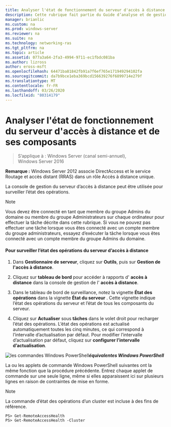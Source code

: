 ```yaml
---
title: Analyser l'état de fonctionnement du serveur d'accès à distance et de ses composants
description: Cette rubrique fait partie du Guide d’analyse et de gestion de l’accès à distance dans Windows Server 2016.
manager: brianlic
ms.custom: na
ms.prod: windows-server
ms.reviewer: na
ms.suite: na
ms.technology: networking-ras
ms.tgt_pltfrm: na
ms.topic: article
ms.assetid: 077a3a64-2fa3-4994-9711-ec1fbdc081ba
ms.author: lizross
author: eross-msft
ms.openlocfilehash: 64471ba81842fb91a7f6ef765e171949294102fa
ms.sourcegitcommit: da7b9bce1eba369bcd156639276f6899714e279f
ms.translationtype: MT
ms.contentlocale: fr-FR
ms.lasthandoff: 03/26/2020
ms.locfileid: "80314179"
---
```

# <a name="monitor-the-operations-status-of-the-remote-access-server-and-its-components"></a>Analyser l'état de fonctionnement du serveur d'accès à distance et de ses composants

>S’applique à : Windows Server (canal semi-annuel), Windows Server 2016

**Remarque :** Windows Server 2012 associe DirectAccess et le service Routage et accès distant (RRAS) dans un rôle Accès à distance unique.  
  
La console de gestion du serveur d’accès à distance peut être utilisée pour surveiller l’état des opérations.  
  
> [!NOTE]  
> Vous devez être connecté en tant que membre du groupe Admins du domaine ou membre du groupe Administrateurs sur chaque ordinateur pour effectuer la tâche décrite dans cette rubrique. Si vous ne pouvez pas effectuer une tâche lorsque vous êtes connecté avec un compte membre du groupe administrateurs, essayez d’exécuter la tâche lorsque vous êtes connecté avec un compte membre du groupe Admins du domaine.  
  
#### <a name="to-monitor-the-remote-access-server-operations-status"></a>Pour surveiller l’état des opérations du serveur d’accès à distance  
  
1.  Dans **Gestionnaire de serveur**, cliquez sur **Outils**, puis sur **Gestion de l'accès à distance**.  
  
2.  Cliquez sur **tableau de bord** pour accéder à rapports d' **accès à distance** dans la console de gestion de l' **accès à distance**.  
  
3.  Dans le tableau de bord de surveillance, notez la vignette **État des opérations** dans la vignette **État du serveur** . Cette vignette indique l’état des opérations du serveur et l’état de tous les composants du serveur.  
  
4.  Cliquez sur **Actualiser** sous **tâches** dans le volet droit pour recharger l’état des opérations. L’état des opérations est actualisé automatiquement toutes les cinq minutes, ce qui correspond à l’intervalle d’actualisation par défaut. Pour modifier l’intervalle d’actualisation par défaut, cliquez sur **configurer l’intervalle d’actualisation**.  
  
![les commandes Windows PowerShell](../../../media/Monitor-the-operations-status-of-the-Remote-Access-server-and-its-components/PowerShellLogoSmall.gif)***<em>équivalentes</em> Windows PowerShell***  
  
La ou les applets de commande Windows PowerShell suivantes ont la même fonction que la procédure précédente. Entrez chaque applet de commande sur une seule ligne, même si elles apparaissent ici sur plusieurs lignes en raison de contraintes de mise en forme.  
  
> [!NOTE]  
> La commande d’état des opérations d’un cluster est incluse à des fins de référence.  
  
```  
PS> Get-RemoteAccessHealth  
PS> Get-RemoteAccessHealth -Cluster  
```  
  


